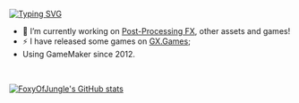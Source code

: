 [![Typing SVG](https://readme-typing-svg.demolab.com?font=Fira+Code&duration=4000&pause=500&width=435&lines=Hey+there!+%F0%9F%91%8B;I'm+Mozart!+%F0%9F%98%81;Game+developer+and+programmer.;and+I+love+what+I+do+%3C3)](https://git.io/typing-svg)

- 🔭 I’m currently working on <a href="https://foxyofjungle.itch.io/post-processing-fx">Post-Processing FX</a>, other assets and games!
- ⚡ I have released some games on <a href="https://gx.games/pt-br/studios/e4a32324-c32a-47b4-a5e6-98ff8be15b5c/">GX.Games</a>;  
- Using GameMaker since 2012.

</br>

[![FoxyOfJungle's GitHub stats](https://github-readme-stats.vercel.app/api?username=foxyofjungle&count_private=true&show_icons=true&hide=issues,contribs&theme=tokyonight  )](https://github.com/anuraghazra/github-readme-stats)


